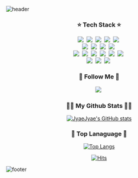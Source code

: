 ![header](https://capsule-render.vercel.app/api?type=Waving&height=300&section=header&text=Jyae%20Jyae&fontSize=90&theme=buefy)

<h3 align="center"> ⭐ Tech Stack ⭐ </h3>
<p align="center">
  <img src="https://img.shields.io/badge/C Sharp-239120?style=flat-square&logo=C Sharp&logoColor=white"/></a>&nbsp 
  <img src="https://img.shields.io/badge/Python-3766AB?style=flat-square&logo=Python&logoColor=white"/></a>&nbsp 
  <img src="https://img.shields.io/badge/Javascript-ffb13b?style=flat-square&logo=javascript&logoColor=white"/></a>&nbsp 
  <img src="https://img.shields.io/badge/HTML-E34F26?style=flat-square&logo=HTML5&logoColor=white"/></a>&nbsp 
  <img src="https://img.shields.io/badge/CSS-1572B6?style=flat-square&logo=CSS3&logoColor=white"/></a>&nbsp 
  <br>
  <img src="https://img.shields.io/badge/.NET-512BD4?style=flat-square&logo=.NET&logoColor=white"/></a>&nbsp 
  <img src="https://img.shields.io/badge/Winform-0078D6?style=flat-square&logo=Windows&logoColor=white"/></a>&nbsp 
  <img src="https://img.shields.io/badge/WPF-13ADC7?style=flat-square&logo=Windows&logoColor=white"/></a>&nbsp 
  <img src="https://img.shields.io/badge/DevExpress-FF7200?style=flat-square&logo=DevExpress&logoColor=white"/></a>&nbsp 
  <br>
  <img src="https://img.shields.io/badge/Akka-FF0000?style=flat-square&logoColor=white"/></a>&nbsp 
  <img src="https://img.shields.io/badge/RabbitMQ-FF6600?style=flat-square&logo=RabbitMQ&logoColor=white"/></a>&nbsp 
  <img src="https://img.shields.io/badge/Kafka-231F20?style=flat-square&logo=Apache Kafka&logoColor=white"/></a>&nbsp 
  <img src="https://img.shields.io/badge/Oracle-F80000?style=flat-square&logo=Oracle&logoColor=white"/></a>&nbsp 
  <img src="https://img.shields.io/badge/MySQL-4479A1?style=flat-square&logo=MySQL&logoColor=white"/></a>&nbsp 
  <img src="https://img.shields.io/badge/Docker-2496ED?style=flat-square&logo=Docker&logoColor=white"/></a>&nbsp 
  <br>
  <img src="https://img.shields.io/badge/Elasticsearch-0068FF?style=flat-square&logo=Elasticsearch&logoColor=white"/></a>&nbsp 
  <img src="https://img.shields.io/badge/Logstash-026664?style=flat-square&logo=Logstash&logoColor=white"/></a>&nbsp 
  <img src="https://img.shields.io/badge/Kibana-FF4088?style=flat-square&logo=Kibana&logoColor=white"/></a>&nbsp 
</p>

<h3 align="center">🌈 Follow Me 🌈</h3>
<p align="center">
  <a href="https://jyaejyae.github.io/"><img src="https://img.shields.io/badge/Tech%20Blog-E31E52?style=flat-square&logo=github&logoColor=white&link=https://jyaejyae.github.io"/></a>&nbsp
</p>

<h3 align="center">👩‍💻 My Github Stats 👩‍💻</h3>
<div align="center">

[![JyaeJyae's GitHub stats](https://github-readme-stats.vercel.app/api?username=JyaeJyae&show_icons=true)](https://github.com/anuraghazra/github-readme-stats)
</div>

<h3 align="center">📌 Top Lanaguage 📌</h3>
<div align="center">
  
[![Top Langs](https://github-readme-stats.vercel.app/api/top-langs/?username=JyaeJyae&layout=compact)](https://github.com/JyaeJyae/github-readme-stats)
</div>


<div align="center">
  
  [![Hits](https://hits.seeyoufarm.com/api/count/incr/badge.svg?url=https%3A%2F%2Fgithub.com%2FJyaeJyae%2Fhit-counter&count_bg=%23EE56B1&title_bg=%23555555&icon=github.svg&icon_color=%23E7E7E7&title=hits&edge_flat=false)](https://hits.seeyoufarm.com)
</div>

![footer](https://capsule-render.vercel.app/api?type=wave&height=300&section=footer&theme=buefy)
